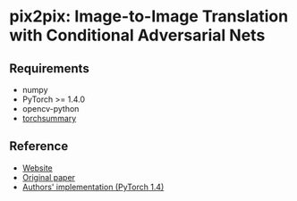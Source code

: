 # pix2pix: Image-to-Image Translation with Conditional Adversarial Nets

## Requirements

* numpy
* PyTorch >= 1.4.0
* opencv-python
* [torchsummary](https://github.com/sksq96/pytorch-summary)

## Reference

* [Website](https://phillipi.github.io/pix2pix/)
* [Original paper](https://arxiv.org/abs/1611.07004)
* [Authors' implementation (PyTorch 1.4)](https://github.com/junyanz/pytorch-CycleGAN-and-pix2pix)